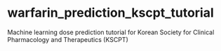 # warfarin_prediction_kscpt_tutorial
 Machine learning dose prediction tutorial for Korean Society for Clinical Pharmacology and Therapeutics (KSCPT)
